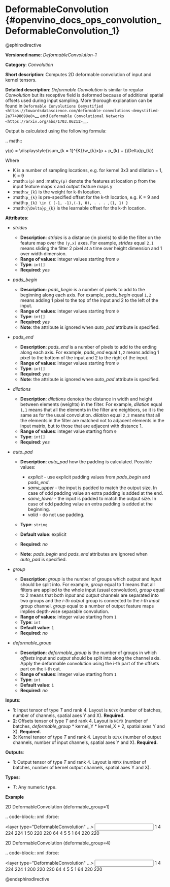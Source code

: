 # DeformableConvolution {#openvino_docs_ops_convolution_DeformableConvolution_1}

@sphinxdirective

**Versioned name**: *DeformableConvolution-1*

**Category**: *Convolution*

**Short description**: Computes 2D deformable convolution of input and kernel tensors.

**Detailed description**: *Deformable Convolution* is similar to regular *Convolution* but its receptive field is deformed because of additional spatial offsets used during input sampling. More thorough explanation can be found in `Deformable Convolutions Demystified <https://towardsdatascience.com/deformable-convolutions-demystified-2a77498699e8>`__ and `Deformable Convolutional Networks <https://arxiv.org/abs/1703.06211>`__.

Output is calculated using the following formula:

.. math::
    
   y(p) = \displaystyle{\sum_{k = 1}^{K}}w_{k}x(p + p_{k} + {\Delta}p_{k})

Where

* K is a number of sampling locations, e.g. for kernel 3x3 and dilation = 1, K = 9
* :math:`x(p)` and :math:`y(p)` denote the features at location p from the input feature maps x and output feature maps y
* :math:`w_{k}` is the weight for k-th location.
* :math:`p_{k}` is pre-specified offset for the k-th location, e.g. K = 9 and :math:`p_{k} \in { (-1, -1),(-1, 0), . . . ,(1, 1) }`
* :math:`{\Delta}p_{k}` is the learnable offset for the k-th location.

**Attributes**:

* *strides*

  * **Description**: *strides* is a distance (in pixels) to slide the filter on the feature map over the ``(y,x)`` axes. For example, *strides* equal ``2,1`` means sliding the filter 2 pixel at a time over height dimension and 1 over width dimension.
  * **Range of values**: integer values starting from ``0``
  * **Type**: ``int[]``
  * **Required**: *yes*

* *pads_begin*

  * **Description**: *pads_begin* is a number of pixels to add to the beginning along each axis. For example, *pads_begin* equal ``1,2`` means adding 1 pixel to the top of the input and 2 to the left of the input.
  * **Range of values**: integer values starting from ``0``
  * **Type**: ``int[]``
  * **Required**: *yes*
  * **Note**: the attribute is ignored when *auto_pad* attribute is specified.

* *pads_end*

  * **Description**: *pads_end* is a number of pixels to add to the ending along each axis. For example, *pads_end* equal ``1,2`` means adding 1 pixel to the bottom of the input and 2 to the right of the input.
  * **Range of values**: integer values starting from ``0``
  * **Type**: ``int[]``
  * **Required**: *yes*
  * **Note**: the attribute is ignored when *auto_pad* attribute is specified.

* *dilations*

  * **Description**: *dilations* denotes the distance in width and height between elements (weights) in the filter. For example, *dilation* equal ``1,1`` means that all the elements in the filter are neighbors, so it is the same as for the usual convolution. *dilation* equal ``2,2`` means that all the elements in the filter are matched not to adjacent elements in the input matrix, but to those that are adjacent with distance 1.
  * **Range of values**: integer value starting from ``0``
  * **Type**: ``int[]``
  * **Required**: *yes*

* *auto_pad*

  * **Description**: *auto_pad* how the padding is calculated. Possible values:
  
    * *explicit* - use explicit padding values from *pads_begin* and *pads_end*.
    * *same_upper* - the input is padded to match the output size. In case of odd padding value an extra padding is added at the end.
    * *same_lower* - the input is padded to match the output size. In case of odd padding value an extra padding is added at the beginning.
    * *valid* - do not use padding.
  * **Type**: ``string``
  * **Default value**: explicit
  * **Required**: *no*
  * **Note**: *pads_begin* and *pads_end* attributes are ignored when *auto_pad* is specified.


* *group*

  * **Description**: *group* is the number of groups which *output* and *input* should be split into. For example, *group* equal to 1 means that all filters are applied to the whole input (usual convolution), *group* equal to 2 means that both *input* and *output* channels are separated into two groups and the *i-th output* group is connected to the *i-th input* group channel. *group* equal to a number of output feature maps implies depth-wise separable convolution.
  * **Range of values**: integer value starting from ``1``
  * **Type**: ``int``
  * **Default value**: ``1``
  * **Required**: *no*

* *deformable_group*

  * **Description**: *deformable_group* is the number of groups in which *offsets* input and *output* should be split into along the channel axis. Apply the deformable convolution using the i-th part of the offsets part on the i-th out.
  * **Range of values**: integer value starting from ``1``
  * **Type**: ``int``
  * **Default value**: ``1``
  * **Required**: *no*

**Inputs**:

* **1**: Input tensor of type *T* and rank 4. Layout is ``NCYX`` (number of batches, number of channels, spatial axes Y and X). **Required.**
* **2**: Offsets tensor of type *T* and rank 4. Layout is ``NCYX`` (number of batches, *deformable_group* \* kernel_Y \* kernel_X \* 2, spatial axes Y and X). **Required.**
* **3**: Kernel tensor of type *T* and rank 4. Layout is ``OIYX`` (number of output channels, number of input channels, spatial axes Y and X). **Required.**


**Outputs**:

* **1**: Output tensor of type *T* and rank 4. Layout is ``NOYX`` (number of batches, number of kernel output channels, spatial axes Y and X).

**Types**:

* *T*: Any numeric type.

**Example**

2D DeformableConvolution (deformable_group=1)

.. code-block:: xml
   :force:
   
   <layer type="DeformableConvolution" ...>
       <data dilations="1,1" pads_begin="0,0" pads_end="0,0" strides="1,1" auto_pad="explicit"  group="1" deformable_group="1"/>
       <input>
           <port id="0">
               <dim>1</dim>
               <dim>4</dim>
               <dim>224</dim>
               <dim>224</dim>
           </port>
           <port id="1">
               <dim>1</dim>
               <dim>50</dim>
               <dim>220</dim>
               <dim>220</dim>
           </port>
           <port id="2">
               <dim>64</dim>
               <dim>4</dim>
               <dim>5</dim>
               <dim>5</dim>
           </port>
       </input>
       <output>
           <port id="2" precision="FP32">
               <dim>1</dim>
               <dim>64</dim>
               <dim>220</dim>
               <dim>220</dim>
           </port>
       </output>
   </layer>

2D DeformableConvolution (deformable_group=4)

.. code-block:: xml
   :force:
   
   <layer type="DeformableConvolution" ...>
       <data dilations="1,1" pads_begin="0,0" pads_end="0,0" strides="1,1" auto_pad="explicit"  group="1" deformable_group="4"/>
       <input>
           <port id="0">
               <dim>1</dim>
               <dim>4</dim>
               <dim>224</dim>
               <dim>224</dim>
           </port>
           <port id="1">
               <dim>1</dim>
               <dim>200</dim>
               <dim>220</dim>
               <dim>220</dim>
           </port>
           <port id="2">
               <dim>64</dim>
               <dim>4</dim>
               <dim>5</dim>
               <dim>5</dim>
           </port>
       </input>
       <output>
           <port id="2" precision="FP32">
               <dim>1</dim>
               <dim>64</dim>
               <dim>220</dim>
               <dim>220</dim>
           </port>
       </output>
   </layer>

@endsphinxdirective

